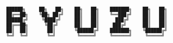     ██████╗     ██╗   ██╗    ██╗   ██╗    ███████╗    ██╗   ██╗
    ██╔══██╗    ╚██╗ ██╔╝    ██║   ██║    ╚══███╔╝    ██║   ██║
    ██████╔╝     ╚████╔╝     ██║   ██║      ███╔╝     ██║   ██║
    ██╔══██╗      ╚██╔╝      ██║   ██║     ███╔╝      ██║   ██║
    ██║  ██║       ██║       ╚██████╔╝    ███████╗    ╚██████╔╝
    ╚═╝  ╚═╝       ╚═╝        ╚═════╝     ╚══════╝     ╚═════╝ 
                                                               
